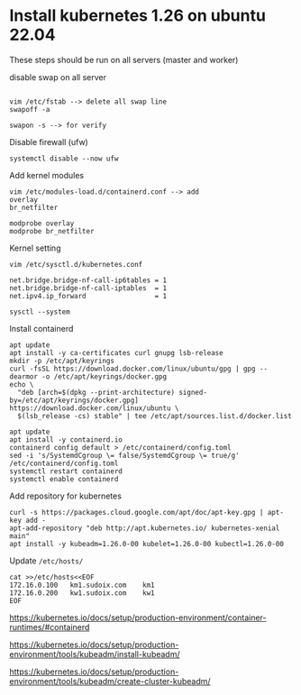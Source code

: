 # Install kubernetes 1.26 on ubuntu 22.04

These steps should be run on all servers (master and worker)

disable swap on all server

```

vim /etc/fstab --> delete all swap line
swapoff -a

swapon -s --> for verify
```

Disable firewall (ufw)

```
systemctl disable --now ufw
```

Add kernel modules

```
vim /etc/modules-load.d/containerd.conf --> add
overlay
br_netfilter
```

```
modprobe overlay
modprobe br_netfilter
```

Kernel setting

```
vim /etc/sysctl.d/kubernetes.conf

net.bridge.bridge-nf-call-ip6tables = 1
net.bridge.bridge-nf-call-iptables  = 1
net.ipv4.ip_forward                 = 1
```

```
sysctl --system
```

Install containerd

```
apt update
apt install -y ca-certificates curl gnupg lsb-release
mkdir -p /etc/apt/keyrings
curl -fsSL https://download.docker.com/linux/ubuntu/gpg | gpg --dearmor -o /etc/apt/keyrings/docker.gpg
echo \
  "deb [arch=$(dpkg --print-architecture) signed-by=/etc/apt/keyrings/docker.gpg] https://download.docker.com/linux/ubuntu \
  $(lsb_release -cs) stable" | tee /etc/apt/sources.list.d/docker.list

apt update
apt install -y containerd.io
containerd config default > /etc/containerd/config.toml
sed -i 's/SystemdCgroup \= false/SystemdCgroup \= true/g' /etc/containerd/config.toml
systemctl restart containerd
systemctl enable containerd
```

Add repository for kubernetes

```
curl -s https://packages.cloud.google.com/apt/doc/apt-key.gpg | apt-key add -
apt-add-repository "deb http://apt.kubernetes.io/ kubernetes-xenial main"
apt install -y kubeadm=1.26.0-00 kubelet=1.26.0-00 kubectl=1.26.0-00
```

Update `/etc/hosts/`

```
cat >>/etc/hosts<<EOF
172.16.0.100   km1.sudoix.com    km1
172.16.0.200   kw1.sudoix.com    kw1
EOF
```


https://kubernetes.io/docs/setup/production-environment/container-runtimes/#containerd

https://kubernetes.io/docs/setup/production-environment/tools/kubeadm/install-kubeadm/

https://kubernetes.io/docs/setup/production-environment/tools/kubeadm/create-cluster-kubeadm/
